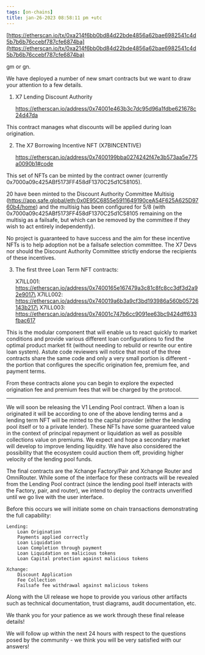 ```yaml
---
tags: [on-chains]
title: jan-26-2023 08:58:11 pm +utc
---
```


[https://etherscan.io/tx/0xa214f6bb0bd84d22bde4856a62bae6982541c4d5b7b6b76ccebf787cfe6874ba](https://etherscan.io/tx/0xa214f6bb0bd84d22bde4856a62bae6982541c4d5b7b6b76ccebf787cfe6874ba)

gm or gn.

We have deployed a number of new smart contracts but we want to draw your attention to a few details.

1. X7 Lending Discount Authority

   https://etherscan.io/address/0x74001e463b3c7dc95d96a1fdbe621678c24d47da

This contract manages what discounts will be applied during loan origination.

2. The X7 Borrowing Incentive NFT (X7BINCENTIVE)

   https://etherscan.io/address/0x7400199bba0274242f47e3b573aa5e775a0090b1#code

This set of NFTs can be minted by the contract owner (currently 0x7000a09c425ABf5173FF458dF1370C25d1C58105).

20 have been minted to the Discount Authority Committee Multisig (https://app.safe.global/eth:0x0E95C6855e5911649190ceA54F625A625D9760b4/home) and the multisig has been configured for 5/8 (with 0x7000a09c425ABf5173FF458dF1370C25d1C58105 remaining on the multisig as a failsafe, but which can be removed by the committee if they wish to act entirely independently).

No project is guaranteed to have success and the aim for these incentive NFTs is to help adoption not be a failsafe selection committee. The X7 Devs nor should the Discount Authority Committee strictly endorse the recipients of these incentives.

3. The first three Loan Term NFT contracts:

   X7ILL001: https://etherscan.io/address/0x7400165e167479a3c81c8fc8cc3df3d2a92e9017\
   X7ILL002: https://etherscan.io/address/0x740019a6b3a9cf3bd193986a560b05726143b217\
   X7ILL003: https://etherscan.io/address/0x74001c747b6cc9091ee63bc9424dff633fbac617

This is the modular component that will enable us to react quickly to market conditions and provide various different loan configurations to find the optimal product market fit (without needing to rebuild or rewrite our entire loan system). Astute code reviewers will notice that most of the three contracts share the same code and only a very small portion is different - the portion that configures the specific origination fee, premium fee, and payment terms.

From these contracts alone you can begin to explore the expected origination fee and premium fees that will be charged by the protocol.

---

We will soon be releasing the V1 Lending Pool contract. When a loan is originated it will be according to one of the above lending terms and a lending term NFT will be minted to the capital provider (either the lending pool itself or to a private lender). These NFTs have some guaranteed value in the context of principal repayment or liquidation as well as possible collections value on premiums. We expect and hope a secondary market will develop to improve lending liquidity. We have also considered the possibility that the ecosystem could auction them off, providing higher velocity of the lending pool funds.

The final contracts are the Xchange Factory/Pair and Xchange Router and OmniRouter. While some of the interface for these contracts will be revealed from the Lending Pool contract (since the lending pool itself interacts with the Factory, pair, and router), we intend to deploy the contracts unverified until we go live with the user interface.

Before this occurs we will initiate some on chain transactions demonstrating the full capability:

    Lending:
        Loan Origination
        Payments applied correctly
        Loan Liquidation
        Loan Completion through payment
        Loan Liquidation on malicious tokens
        Loan Capital protection against malicious tokens

    Xchange:
        Discount Application
        Fee Collection
        Failsafe fee withdrawal against malicious tokens

Along with the UI release we hope to provide you various other artifacts such as technical documentation, trust diagrams, audit documentation, etc.

We thank you for your patience as we work through these final release details!

We will follow up within the next 24 hours with respect to the questions posed by the community - we think you will be very satisfied with our answers!
